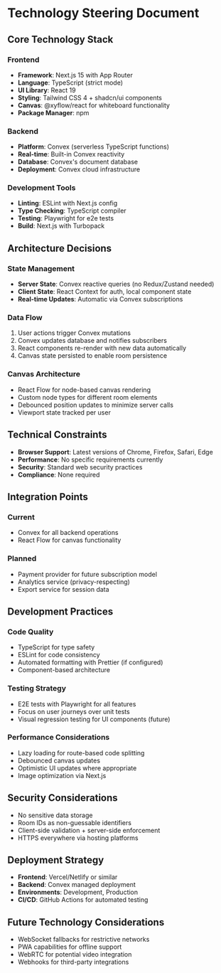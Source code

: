 # Technology Steering Document

## Core Technology Stack

### Frontend
- **Framework**: Next.js 15 with App Router
- **Language**: TypeScript (strict mode)
- **UI Library**: React 19
- **Styling**: Tailwind CSS 4 + shadcn/ui components
- **Canvas**: @xyflow/react for whiteboard functionality
- **Package Manager**: npm

### Backend
- **Platform**: Convex (serverless TypeScript functions)
- **Real-time**: Built-in Convex reactivity
- **Database**: Convex's document database
- **Deployment**: Convex cloud infrastructure

### Development Tools
- **Linting**: ESLint with Next.js config
- **Type Checking**: TypeScript compiler
- **Testing**: Playwright for e2e tests
- **Build**: Next.js with Turbopack

## Architecture Decisions

### State Management
- **Server State**: Convex reactive queries (no Redux/Zustand needed)
- **Client State**: React Context for auth, local component state
- **Real-time Updates**: Automatic via Convex subscriptions

### Data Flow
1. User actions trigger Convex mutations
2. Convex updates database and notifies subscribers
3. React components re-render with new data automatically
4. Canvas state persisted to enable room persistence

### Canvas Architecture
- React Flow for node-based canvas rendering
- Custom node types for different room elements
- Debounced position updates to minimize server calls
- Viewport state tracked per user

## Technical Constraints
- **Browser Support**: Latest versions of Chrome, Firefox, Safari, Edge
- **Performance**: No specific requirements currently
- **Security**: Standard web security practices
- **Compliance**: None required

## Integration Points
### Current
- Convex for all backend operations
- React Flow for canvas functionality

### Planned
- Payment provider for future subscription model
- Analytics service (privacy-respecting)
- Export service for session data

## Development Practices

### Code Quality
- TypeScript for type safety
- ESLint for code consistency
- Automated formatting with Prettier (if configured)
- Component-based architecture

### Testing Strategy
- E2E tests with Playwright for all features
- Focus on user journeys over unit tests
- Visual regression testing for UI components (future)

### Performance Considerations
- Lazy loading for route-based code splitting
- Debounced canvas updates
- Optimistic UI updates where appropriate
- Image optimization via Next.js

## Security Considerations
- No sensitive data storage
- Room IDs as non-guessable identifiers
- Client-side validation + server-side enforcement
- HTTPS everywhere via hosting platforms

## Deployment Strategy
- **Frontend**: Vercel/Netlify or similar
- **Backend**: Convex managed deployment
- **Environments**: Development, Production
- **CI/CD**: GitHub Actions for automated testing

## Future Technology Considerations
- WebSocket fallbacks for restrictive networks
- PWA capabilities for offline support
- WebRTC for potential video integration
- Webhooks for third-party integrations